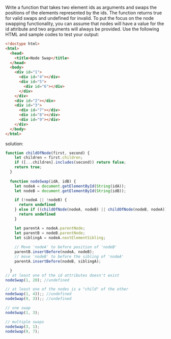 Write a function that takes two element ids as arguments and swaps
the positions of the elements represented by the ids. The function
returns true for valid swaps and undefined for invalid. To put
the focus on the node swapping functionality, you can assume that
nodes will have a value for the id attribute and two arguments
will always be provided. Use the following HTML and sample codes
to test your output:
```html
<!doctype html>
<html>
  <head>
    <title>Node Swap</title>
  </head>
  <body>
    <div id="1">
      <div id="4"></div>
      <div id="5">
        <div id="6"></div>
      </div>
    </div>
    <div id="2"></div>
    <div id="3">
      <div id="7"></div>
      <div id="8"></div>
      <div id="9"></div>
    </div>
  </body>
</html>
```
solution: 
```javascript
function childOfNode(first, second) {
    let children = first.children;
    if ([...children].includes(second)) return false;
    return true;
  }
  
  function nodeSwap(idA, idB) {
    let nodeA = document.getElementById(String(idA));
    let nodeB = document.getElementById(String(idB));

    if (!nodeA || !nodeB) {
      return undefined
    } else if ((childOfNode(nodeA, nodeB) || childOfNode(nodeB, nodeA))) {
      return undefined
    }

    let parentA = nodeA.parentNode;
    let parentB = nodeB.parentNode;
    let siblingA = nodeA.nextElementSibling;
    
    // Move 'nodeA' to before position of 'nodeB'
    parentB.insertBefore(nodeA, nodeB);
    // move 'nodeB' to before the sibling of 'nodeA'
    parentA.insertBefore(nodeB, siblingA);

  }
// at least one of the id attributes doesn't exist
nodeSwap(1, 20); //undefined

// at least one of the nodes is a "child" of the other
nodeSwap(1, 4));; //undefined
nodeSwap(9, 3));; //undefined

// one swap
nodeSwap(1, 3);

// multiple swaps
nodeSwap(3, 1);
nodeSwap(9, 7);
```